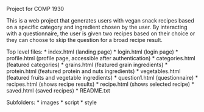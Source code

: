 Project for COMP 1930 

This is a web project that generates users with vegan snack recipes based on a specific 
category and ingredient chosen by the user. By interacting with a questionnaire, the 
user is given two recipes based on their choice or they can choose to skip the question 
for a broad recipe result. 


Top level files:
	* index.html (landing page)
	* login.html (login page)
	* profile.html (profile page, accessible after authentication)
	* categories.html (featured categories)
	* grains.html (featured grain ingredients)
	* protein.html (featured protein and nuts ingredients)
	* vegetables.html (featured fruits and vegetable ingredients)
	* question1.html (questionnaire)
	* recipes.html (shows recipe results)
	* recipe.html (shows selected recipe)
	* saved.html (saved recipes)
	* README.txt

Subfolders:
	* images
	* script
	* style